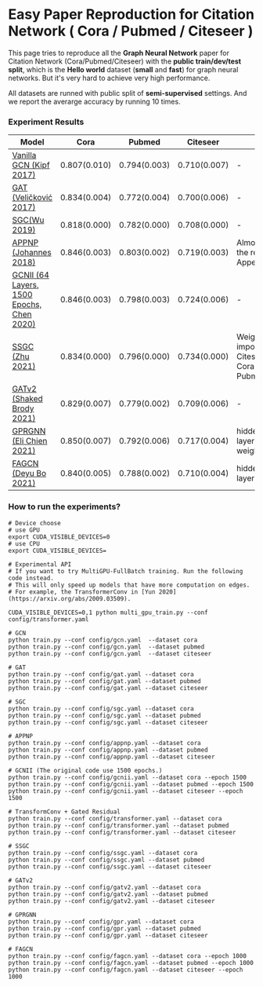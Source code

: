 # Easy Paper Reproduction for Citation Network ( Cora / Pubmed / Citeseer )


This page tries to reproduce all the **Graph Neural Network** paper for Citation Network (Cora/Pubmed/Citeseer) with the **public train/dev/test split**, which is the **Hello world**  dataset (**small** and **fast**) for graph neural networks. But it's very hard to achieve very high performance.



All datasets are runned with public split of  **semi-supervised** settings. And we report the averarge accuracy by running 10 times.



### Experiment Results

| Model                                                        | Cora         | Pubmed       | Citeseer     | Remarks                                                   |
| ------------------------------------------------------------ | ------------ | ------------ | ------------ | --------------------------------------------------------- |
| [Vanilla GCN (Kipf 2017)](https://openreview.net/pdf?id=SJU4ayYgl ) | 0.807(0.010) | 0.794(0.003) | 0.710(0.007) |                          -                         |
| [GAT (Veličković 2017)](https://arxiv.org/pdf/1710.10903.pdf) | 0.834(0.004) | 0.772(0.004) | 0.700(0.006) |                                -                         |
| [SGC(Wu 2019)](https://arxiv.org/pdf/1902.07153.pdf)         | 0.818(0.000) | 0.782(0.000) | 0.708(0.000) |                                 -                         |
| [APPNP (Johannes 2018)](https://arxiv.org/abs/1810.05997)    | 0.846(0.003) | 0.803(0.002) | 0.719(0.003) | Almost the same with  the results reported in Appendix E. |
| [GCNII (64 Layers, 1500 Epochs, Chen 2020)](https://arxiv.org/pdf/2007.02133.pdf) | 0.846(0.003) | 0.798(0.003) | 0.724(0.006) |            -                         |
| [SSGC (Zhu 2021)](https://openreview.net/forum?id=CYO5T-YjWZV) | 0.834(0.000) | 0.796(0.000) | 0.734(0.000) | Weight decay is important, 1e-4 for Citeseer/ 5e-6 for Cora / 5e-6  for Pubmed |
| [GATv2 (Shaked Brody 2021)](https://arxiv.org/abs/2105.14491) | 0.829(0.007) | 0.779(0.002) | 0.709(0.006) |- |
| [GPRGNN (Eli Chien 2021)](https://arxiv.org/abs/2006.07988) | 0.850(0.007) | 0.792(0.006) | 0.717(0.004) | hidden_size=64, 10 layers, weight_decay=0.0005 |
| [FAGCN (Deyu Bo 2021)](https://arxiv.org/abs/2101.00797) | 0.840(0.005) | 0.788(0.002) | 0.710(0.004) | hidden_size=16, 5 layers, 1000 epochs |

### How to run the experiments?

```shell
# Device choose
# use GPU
export CUDA_VISIBLE_DEVICES=0
# use CPU
export CUDA_VISIBLE_DEVICES=

# Experimental API
# If you want to try MultiGPU-FullBatch training. Run the following code instead.
# This will only speed up models that have more computation on edges.
# For example, the TransformerConv in [Yun 2020](https://arxiv.org/abs/2009.03509).

CUDA_VISIBLE_DEVICES=0,1 python multi_gpu_train.py --conf config/transformer.yaml

# GCN
python train.py --conf config/gcn.yaml  --dataset cora
python train.py --conf config/gcn.yaml  --dataset pubmed
python train.py --conf config/gcn.yaml  --dataset citeseer

# GAT
python train.py --conf config/gat.yaml --dataset cora
python train.py --conf config/gat.yaml --dataset pubmed
python train.py --conf config/gat.yaml --dataset citeseer

# SGC
python train.py --conf config/sgc.yaml --dataset cora
python train.py --conf config/sgc.yaml --dataset pubmed
python train.py --conf config/sgc.yaml --dataset citeseer

# APPNP
python train.py --conf config/appnp.yaml --dataset cora
python train.py --conf config/appnp.yaml --dataset pubmed
python train.py --conf config/appnp.yaml --dataset citeseer

# GCNII (The original code use 1500 epochs.)
python train.py --conf config/gcnii.yaml --dataset cora --epoch 1500
python train.py --conf config/gcnii.yaml --dataset pubmed --epoch 1500
python train.py --conf config/gcnii.yaml --dataset citeseer --epoch 1500

# TransformConv + Gated Residual
python train.py --conf config/transformer.yaml --dataset cora
python train.py --conf config/transformer.yaml --dataset pubmed
python train.py --conf config/transformer.yaml --dataset citeseer

# SSGC
python train.py --conf config/ssgc.yaml --dataset cora
python train.py --conf config/ssgc.yaml --dataset pubmed
python train.py --conf config/ssgc.yaml --dataset citeseer

# GATv2
python train.py --conf config/gatv2.yaml --dataset cora
python train.py --conf config/gatv2.yaml --dataset pubmed
python train.py --conf config/gatv2.yaml --dataset citeseer

# GPRGNN
python train.py --conf config/gpr.yaml --dataset cora
python train.py --conf config/gpr.yaml --dataset pubmed
python train.py --conf config/gpr.yaml --dataset citeseer

# FAGCN
python train.py --conf config/fagcn.yaml --dataset cora --epoch 1000
python train.py --conf config/fagcn.yaml --dataset pubmed --epoch 1000
python train.py --conf config/fagcn.yaml --dataset citeseer --epoch 1000
```
